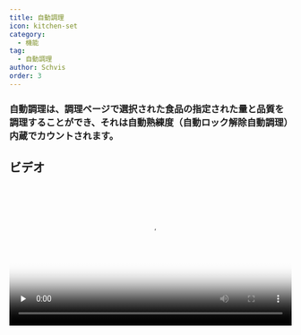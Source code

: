 ```yaml
---
title: 自動調理
icon: kitchen-set
category:
  - 機能
tag:
  - 自動調理
author: Schvis
order: 3
---
```


### 自動調理は、調理ページで選択された食品の指定された量と品質を調理することができ、それは自動熟練度（自動ロック解除自動調理）内蔵でカウントされます。

## ビデオ

<video controls preload="none" width="100%" poster="https://nextcloud.atruicardona.xyz/s/s7cSiMAtmdLZAqx/preview"><source src="https://nextcloud.atruicardona.xyz/s/s7cSiMAtmdLZAqx/download" type="video/mp4"></video>
